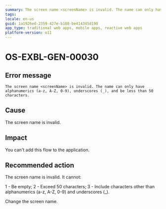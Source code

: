 ```yaml
---
summary: The screen name <screenName> is invalid. The name can only have alphanumerics (a-z, A-Z, 0-9), underscores (_), and be less than 50 characters.
tags:
locale: en-us
guid: 1a1926ed-2359-427e-b108-be414345d190
app_type: traditional web apps, mobile apps, reactive web apps
platform-version: o11
---
```


# OS-EXBL-GEN-00030

## Error message

`The screen name <screenName> is invalid. The name can only have alphanumerics (a-z, A-Z, 0-9), underscores (_), and be less than 50 characters.`

## Cause

The screen name is invalid.

## Impact

You can't add this flow to the application.

## Recommended action

The screen name is invalid. It cannot:
    
 1 - Be empty;
 2 - Exceed 50 characters;
 3 - Include characters other than alphanumerics (a-z, A-Z, 0-9) and underscores (\_).
 
 Change the screen name.
